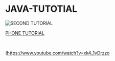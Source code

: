 # JAVA-TUTOTIAL
![SECOND TUTORIAL](https://i.imgur.com/PJEnkpd.jpg)
<br>
<ls><p><a href="https://www.youtube.com/watch?v=m2uBd4NI3Ag">PHONE TUTORIAL</a></p></ls>
<br>
 
 (https://www.youtube.com/watch?v=xk4_1vDrzzo

